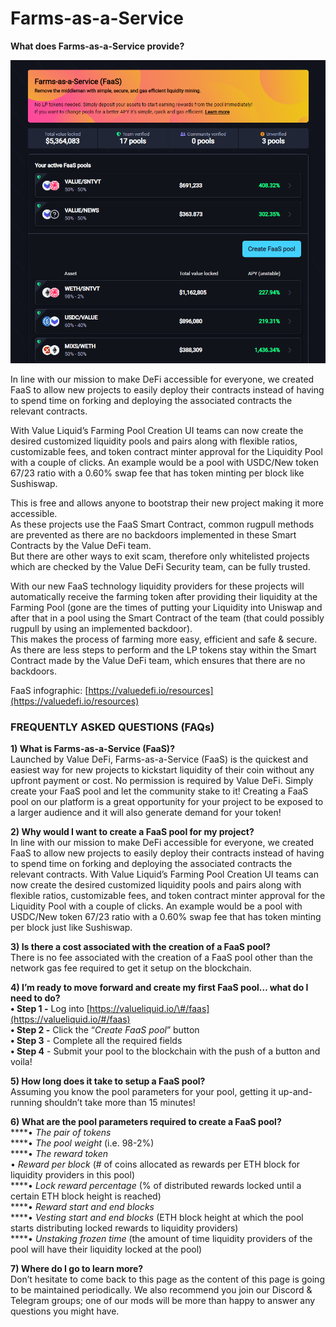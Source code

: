 # Farms-as-a-Service

 **What does Farms-as-a-Service provide?**

![](../.gitbook/assets/image%20%2825%29.png)

In line with our mission to make DeFi accessible for everyone, we created FaaS to allow new projects to easily deploy their contracts instead of having to spend time on forking and deploying the associated contracts the relevant contracts.  
  
With Value Liquid’s Farming Pool Creation UI  teams can now create the desired customized liquidity pools and pairs along with flexible ratios, customizable fees, and token contract minter approval for the Liquidity Pool with a couple of clicks. An example would be a pool with USDC/New token 67/23 ratio with a 0.60% swap fee that has token minting per block like Sushiswap.

This is free and allows anyone to bootstrap their new project making it more accessible.  
As these projects use the FaaS Smart Contract, common rugpull methods are prevented as there are no backdoors implemented in these Smart Contracts by the Value DeFi team.  
But there are other ways to exit scam, therefore only whitelisted projects which are checked by the Value DeFi Security team, can be fully trusted.

With our new FaaS technology liquidity providers for these projects will automatically receive the farming token after providing their liquidity at the Farming Pool \(gone are the times of putting your Liquidity into Uniswap and after that in a pool using the Smart Contract of the team \(that could possibly rugpull by using an implemented backdoor\).   
This makes the process of farming more easy, efficient and safe & secure.  
As there are less steps to perform and the LP tokens stay within the Smart Contract made by the Value DeFi team, which ensures that there are no backdoors.

FaaS infographic: [https://valuedefi.io/resources](https://valuedefi.io/resources)

### FREQUENTLY ASKED QUESTIONS \(FAQs\)

**1\) What is Farms-as-a-Service \(FaaS\)?**  
Launched by Value DeFi, Farms-as-a-Service \(FaaS\) is the quickest and easiest way for new projects to kickstart liquidity of their coin without any upfront payment or cost. No permission is required by Value DeFi. Simply create your FaaS pool and let the community stake to it! Creating a FaaS pool on our platform is a great opportunity for your project to be exposed to a larger audience and it will also generate demand for your token!

**2\) Why would I want to create a FaaS pool for my project?**  
In line with our mission to make DeFi accessible for everyone, we created FaaS to allow new projects to easily deploy their contracts instead of having to spend time on forking and deploying the associated contracts the relevant contracts. With Value Liquid’s Farming Pool Creation UI teams can now create the desired customized liquidity pools and pairs along with flexible ratios, customizable fees, and token contract minter approval for the Liquidity Pool with a couple of clicks. An example would be a pool with USDC/New token 67/23 ratio with a 0.60% swap fee that has token minting per block just like Sushiswap.

**3\) Is there a cost associated with the creation of a FaaS pool?**  
There is no fee associated with the creation of a FaaS pool other than the network gas fee required to get it setup on the blockchain.

**4\) I’m ready to move forward and create my first FaaS pool… what do I need to do?**  
              **• Step 1 -** Log into [https://valueliquid.io/\#/faas](https://valueliquid.io/#/faas)  
              **• Step 2 -** Click the “_Create FaaS pool_” button  
              **• Step 3** - Complete all the required fields  
              **• Step 4** - Submit your pool to the blockchain with the push of a button and voila!

**5\) How long does it take to setup a FaaS pool?**  
 Assuming you know the pool parameters for your pool, getting it up-and-running shouldn’t take more than 15 minutes!

**6\) What are the pool parameters required to create a FaaS pool?**  
             ****• _The pair of tokens_  
             ****• _The pool weight_ \(i.e. 98-2%\)  
             ****• _The reward token_  
             • _Reward per block_ \(\# of coins allocated as rewards per ETH block for liquidity providers in this pool\)  
             ****• _Lock reward percentage_ \(% of distributed rewards locked until a certain ETH block height is reached\)  
             ****• _Reward start and end blocks_  
             ****• _Vesting start and end blocks_ \(ETH block height at which the pool starts distributing locked rewards to liquidity providers\)  
             ****• _Unstaking frozen time_ \(the amount of time liquidity providers of the pool will have their liquidity locked at the pool\)

**7\) Where do I go to learn more?**  
Don’t hesitate to come back to this page as the content of this page is going to be maintained periodically. We also recommend you join our Discord & Telegram groups; one of our mods will be more than happy to answer any questions you might have.

